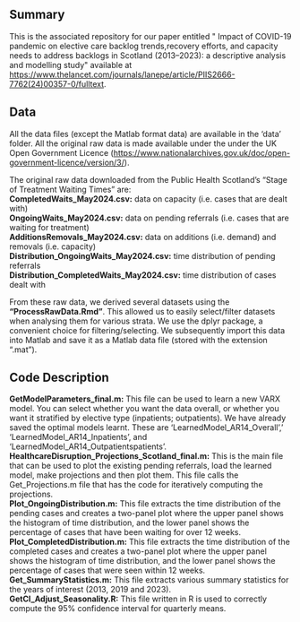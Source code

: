 ## Summary
This is the associated repository for our paper entitled " Impact of COVID-19 pandemic on elective care backlog trends,recovery efforts, and capacity needs to address backlogs in Scotland (2013–2023): a descriptive analysis and modelling study" available at https://www.thelancet.com/journals/lanepe/article/PIIS2666-7762(24)00357-0/fulltext.

## Data
All the data files (except the Matlab format data) are available in the ‘data’ folder. All the original raw data is made available under the under the UK Open Government Licence (https://www.nationalarchives.gov.uk/doc/open-government-licence/version/3/).  
  
The original raw data downloaded from the Public Health Scotland’s “Stage of Treatment Waiting Times” are:  
**CompletedWaits_May2024.csv:** data on capacity (i.e. cases that are dealt with)  
**OngoingWaits_May2024.csv:** data on pending referrals (i.e. cases that are waiting for treatment)  
**AdditionsRemovals_May2024.csv:** data on additions (i.e. demand) and removals (i.e. capacity)  
**Distribution_OngoingWaits_May2024.csv:** time distribution of pending referrals  
**Distribution_CompletedWaits_May2024.csv:** time distribution of cases dealt with  

From these raw data, we derived several datasets using the **“ProcessRawData.Rmd”**. This allowed us to easily select/filter datasets when analysing them for various strata. We use the dplyr package, a convenient choice for filtering/selecting. We subsequently import this data into Matlab and save it as a Matlab data file (stored with the extension “.mat”). 

## Code Description  
**GetModelParameters_final.m:** This file can be used to learn a new VARX model. You can select whether you want the data overall, or whether you want it stratified by elective type (inpatients; outpatients). We have already saved the optimal models learnt. These are ‘LearnedModel_AR14_Overall’,’ ‘LearnedModel_AR14_Inpatients’, and ‘LearnedModel_AR14_Outpatientspatients’.  
**HealthcareDisruption_Projections_Scotland_final.m:** This is the main file that can be used to plot the existing pending referrals, load the learned model, make projections and then plot them. This file calls the Get_Projections.m file that has the code for iteratively computing the projections.  
**Plot_OngoingDistribution.m:** This file extracts the time distribution of the pending cases and creates a two-panel plot where the upper panel shows the histogram of time distribution, and the lower panel shows the percentage of cases that have been waiting for over 12 weeks.  
**Plot_CompletedDistribution.m:** This file extracts the time distribution of the completed cases and creates a two-panel plot where the upper panel shows the histogram of time distribution, and the lower panel shows the percentage of cases that were seen within 12 weeks.  
**Get_SummaryStatistics.m:** This file extracts various summary statistics for the years of interest (2013, 2019 and 2023).  
**GetCI_Adjust_Seasonality.R:** This file written in R is used to correctly compute the 95% confidence interval for quarterly means.
